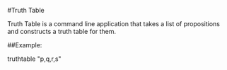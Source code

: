 #Truth Table

Truth Table is a command line application that takes a list of 
propositions and constructs a truth table for them.

##Example:

truthtable "p,q,r,s"
